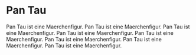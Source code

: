 # Pan Tau
Pan Tau ist eine Maerchenfigur. Pan Tau ist eine Maerchenfigur. Pan Tau ist eine Maerchenfigur. Pan Tau ist eine Maerchenfigur. Pan Tau ist eine Maerchenfigur. Pan Tau ist eine Maerchenfigur. Pan Tau ist eine Maerchenfigur. Pan Tau ist eine Maerchenfigur.